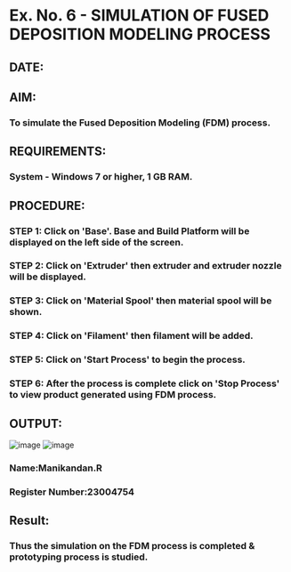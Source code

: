 # Ex. No. 6 - SIMULATION OF FUSED DEPOSITION MODELING PROCESS

## DATE: 
## AIM:
### To simulate the Fused Deposition Modeling (FDM) process.

## REQUIREMENTS:
### System - Windows 7 or higher, 1 GB RAM.

## PROCEDURE:
### STEP 1: Click on 'Base'. Base and Build Platform will be displayed on the left side of the screen.
### STEP 2: Click on 'Extruder' then extruder and extruder nozzle will be displayed.
### STEP 3: Click on 'Material Spool' then material spool will be shown.
### STEP 4: Click on 'Filament' then filament will be added.
### STEP 5: Click on 'Start Process' to begin the process.
### STEP 6: After the process is complete click on 'Stop Process' to view product generated using FDM process.

## OUTPUT:

![image](https://github.com/Manikandanrag/Ex.-No---6.-SIMULATION-OF-FUSED-DEPOSITION-MODELING-PROCESS/assets/138849491/5ec8fb51-7f09-4d8e-aee7-02acb24eab53)
![image](https://github.com/Manikandanrag/Ex.-No---6.-SIMULATION-OF-FUSED-DEPOSITION-MODELING-PROCESS/assets/138849491/d5d62b57-37f4-4417-9cc8-2419f8b7db16)


### Name:Manikandan.R
### Register Number:23004754

## Result:
### Thus the simulation on the FDM process is completed & prototyping process is studied.

